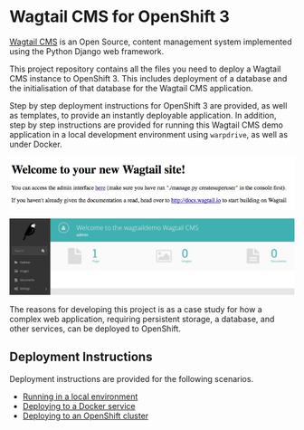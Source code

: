 # Wagtail CMS for OpenShift 3

[Wagtail CMS](https://wagtail.io) is an Open Source, content management system implemented using the Python Django web framework.

This project repository contains all the files you need to deploy a Wagtail CMS instance to OpenShift 3. This includes deployment of a database and the initialisation of that database for the Wagtail CMS application.

Step by step deployment instructions for OpenShift 3 are provided, as well as templates, to provide an instantly deployable application. In addition, step by step instructions are provided for running this Wagtail CMS demo application in a local development environment using ``warpdrive``, as well as under Docker.

![image](docs/wagtail-welcome-page.jpg "Welcome Page")

![image](docs/wagtail-admin-interface.jpg "Admin Interface")

The reasons for developing this project is as a case study for how a complex web application, requiring persistent storage, a database, and other services, can be deployed to OpenShift.

## Deployment Instructions

Deployment instructions are provided for the following scenarios.

* [Running in a local environment](docs/running-in-a-local-environment.md)
* [Deploying to a Docker service](docs/deploying-to-a-docker-service.md)
* [Deploying to an OpenShift cluster](docs/deploying-to-an-openshift-cluster.md)

